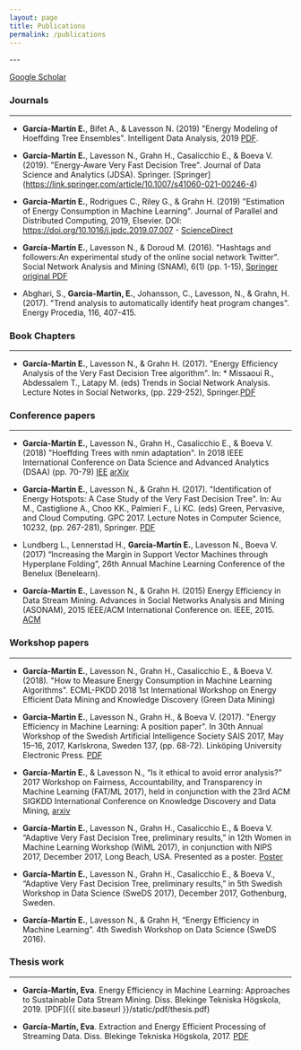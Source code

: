 ```yaml
---
layout: page
title: Publications
permalink: /publications
---
```


<!-- ### Ongoing
 -->---

[Google Scholar](https://scholar.google.com/citations?user=9LJwmLkAAAAJ&hl=en&oi=ao)

### Journals
----

* **García-Martín E.**, Bifet A., & Lavesson N.  (2019)  "Energy Modeling of Hoeffding Tree Ensembles". Intelligent Data Analysis, 2019 [PDF](https://content.iospress.com/download/intelligent-data-analysis/ida194890?id=intelligent-data-analysis%2Fida194890).


* **García-Martín E.**, Lavesson N., Grahn H., Casalicchio E., & Boeva V. (2019). "Energy-Aware Very Fast Decision Tree". Journal of Data Science and Analytics (JDSA). Springer. [Springer] (https://link.springer.com/article/10.1007/s41060-021-00246-4)

* **García-Martín E.**, Rodrigues C., Riley G., & Grahn H.  (2019)  "Estimation of Energy Consumption in Machine Learning". Journal of Parallel and Distributed Computing, 2019, Elsevier. DOI: <https://doi.org/10.1016/j.jpdc.2019.07.007> - [ScienceDirect](https://www.sciencedirect.com/science/article/pii/S0743731518308773)

* **García-Martín E.**, Lavesson N., & Doroud M. (2016). "Hashtags and followers:An experimental study of the online social network Twitter". Social Network Analysis and Mining (SNAM), 6(1) (pp. 1-15), [Springer original PDF](https://rdcu.be/7BCE)

* Abghari, S., **Garcia-Martin, E.**, Johansson, C., Lavesson, N., & Grahn, H. (2017). "Trend analysis to automatically identify heat program changes". Energy Procedia, 116, 407-415.

### Book Chapters
----

* **García-Martín E.**, Lavesson N., & Grahn H. (2017). "Energy Efficiency Analysis of the Very Fast Decision Tree algorithm". In: * Missaoui R., Abdessalem T., Latapy M. (eds) Trends in Social Network Analysis. Lecture Notes in Social Networks, (pp. 229-252), Springer.[PDF](http://bth.diva-portal.org/smash/get/diva2:1156925/FULLTEXT01.pdf)



### Conference papers
----

* **García-Martín E.**, Lavesson N., Grahn H., Casalicchio E., & Boeva V. (2018) "Hoeffding Trees with nmin adaptation". In 2018 IEEE International Conference on  Data Science and Advanced Analytics (DSAA) (pp. 70-79) [IEE](https://ieeexplore.ieee.org/abstract/document/8631500) [arXiv](https://arxiv.org/abs/1808.01145)


* **García-Martín E.**, Lavesson N., & Grahn H. (2017). "Identification of Energy Hotspots: A Case Study of the Very Fast Decision Tree". In: Au M., Castiglione A., Choo KK., Palmieri F., Li KC. (eds) Green, Pervasive, and Cloud Computing. GPC 2017. Lecture Notes in Computer Science, 10232, (pp. 267-281), Springer. [PDF](http://bth.diva-portal.org/smash/get/diva2:1156958/FULLTEXT01.pdf)

* Lundberg L., Lennerstad H., **García-Martín E.**, Lavesson N., Boeva V. (2017) “Increasing the Margin in Support Vector Machines through Hyperplane Folding”, 26th Annual Machine Learning Conference of the Benelux (Benelearn).


* **García-Martín E.**, Lavesson N., & Grahn H. (2015) Energy Efficiency in Data Stream Mining. Advances in Social Networks Analysis and Mining (ASONAM), 2015 IEEE/ACM International Conference on. IEEE, 2015. [ACM](https://dl.acm.org/citation.cfm?doid=2808797.2808863)



### Workshop papers
----

* **García-Martín E.**, Lavesson N., Grahn H., Casalicchio E., & Boeva V. (2018). "How to Measure Energy Consumption in Machine Learning Algorithms". ECML-PKDD 2018 1st International Workshop on Energy Efficient Data Mining and Knowledge Discovery (Green Data Mining)

* **Garcia-Martin E.**, Lavesson N., Grahn H., & Boeva V. (2017). "Energy Efficiency in Machine Learning: A position paper". In 30th Annual Workshop of the Swedish Artificial Intelligence Society SAIS 2017, May 15–16, 2017, Karlskrona, Sweden 137, (pp. 68-72). Linköping University Electronic Press. [PDF](http://bth.diva-portal.org/smash/get/diva2:1159323/FULLTEXT01.pdf)

* **García-Martín E.**, & Lavesson N., “Is it ethical to avoid error analysis?” 2017 Workshop on Fairness, Accountability, and Transparency in Machine Learning (FAT/ML 2017), held in conjunction with the 23rd ACM SIGKDD International Conference on Knowledge Discovery and Data Mining, [arxiv](https://arxiv.org/abs/1706.10237)

* **García-Martín E.**, Lavesson N., Grahn H., Casalicchio E., & Boeva V. “Adaptive Very Fast Decision Tree, preliminary results,” in 12th Women in Machine Learning Workshop (WiML 2017), in conjunction with NIPS 2017, December 2017, Long Beach, USA. Presented as a  poster. [Poster](/static/pdf/WiML_AVFDT.pdf)

* **García-Martín E.**, Lavesson N., Grahn H., Casalicchio E., & Boeva V., “Adaptive Very Fast Decision Tree, preliminary results,” in 5th Swedish Workshop in Data Science (SweDS 2017), December 2017, Gothenburg, Sweden.

* **García-Martín E.**, Lavesson N., & Grahn H, “Energy Efficiency in Machine Learning”. 4th Swedish Workshop on Data Science (SweDS 2016).


### Thesis work
----

* **García-Martín, Eva**. Energy Efficiency in Machine Learning: Approaches to Sustainable Data Stream Mining. Diss. Blekinge Tekniska Högskola, 2019. [PDF]({{ site.baseurl }}/static/pdf/thesis.pdf)

* **García-Martín, Eva**. Extraction and Energy Efficient Processing of Streaming Data. Diss. Blekinge Tekniska Högskola, 2017. [PDF](http://bth.diva-portal.org/smash/get/diva2:1159312/FULLTEXT02.pdf)
